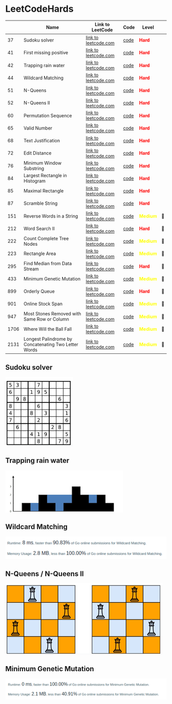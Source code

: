 # LeetCodeHards

|      | Name                                                  | Link to LeetCode                                                     | Code                                        | Level                                        ||
|------|-------------------------------------------------------|----------------------------------------------------------------------|---------------------------------------------|----------------------------------------------|---|
| 37   | Sudoku solver                                         | [link to leetcode.com](https://leetcode.com/problems/sudoku-solver/) | [code](./hard/37_solve_sudoku.go)           | <span style="color:red">**Hard**</span>      ||
| 41   | First missing positive                                | [link to leetcode.com](https://leetcode.com/problems/first-missing-positive/) | [code](./hard/41_first_missing_positive.go) | <span style="color:red">**Hard**</span>      ||
| 42   | Trapping rain water                                   | [link to leetcode.com](https://leetcode.com/problems/trapping-rain-water/) | [code](./hard/42_trapping_rain_water.go)    | <span style="color:red">**Hard**</span>      ||
| 44   | Wildcard Matching                                     | [link to leetcode.com](https://leetcode.com/problems/wildcard-matching/) | [code](./hard/44_wildcard_matching.go)      | <span style="color:red">**Hard**</span>      ||
| 51   | N-Queens                                              | [link to leetcode.com](https://leetcode.com/problems/n-queens/) | [code](./hard/51_n_queens.go)               | <span style="color:red">**Hard**</span>      ||
| 52   | N-Queens II                                           | [link to leetcode.com](https://leetcode.com/problems/n-queens-ii/) | [code](./hard/51_n_queens.go)               | <span style="color:red">**Hard**</span>      ||
| 60   | Permutation Sequence                                  | [link to leetcode.com](https://leetcode.com/permutation-sequence/) | [code](./hard/60_permutation_sequence.go)   | <span style="color:red">**Hard**</span>      ||
| 65   | Valid Number                                          | [link to leetcode.com](https://leetcode.com/problems/valid-number/) | [code](./hard/65_valid_number.go)   | <span style="color:red">**Hard**</span>      ||
| 68   | Text Justification                                    | [link to leetcode.com](https://leetcode.com/problems/text-justification/) | [code](./hard/68_text_justification.go)   | <span style="color:red">**Hard**</span>      ||
| 72   | Edit Distance                                         | [link to leetcode.com](https://leetcode.com/problems/edit-distance/) | [code](./hard/72_edit_distance.go)   | <span style="color:red">**Hard**</span>      ||
| 76   | Minimum Window Substring                              | [link to leetcode.com](https://leetcode.com/problems/minimum-window-substring/) | [code](./hard/76_minimum_window_substring.go)   | <span style="color:red">**Hard**</span>      ||
| 84   | Largest Rectangle in Histogram                        | [link to leetcode.com](https://leetcode.com/problems/largest-rectangle-in-histogram/) | [code](./hard/84_largest_rectangle_in_histogram.go)   | <span style="color:red">**Hard**</span>      ||
| 85   | Maximal Rectangle                                     | [link to leetcode.com](https://leetcode.com/problems/maximal-rectangle/) | [code](./hard/85_maximal_rectangle.go)   | <span style="color:red">**Hard**</span>      ||
| 87   | Scramble String                                       | [link to leetcode.com](https://leetcode.com/problems/scramble-string/) | [code](./hard/87_scramble_string.go)   | <span style="color:red">**Hard**</span>      ||
| 151  | Reverse Words in a String                             | [link to leetcode.com](https://leetcode.com/problems/reverse-words-in-a-string/) | [code](./medium/151_reverse_words_in_a_string.go) | <span style="color:yellow">**Medium**</span> |:calendar:|
| 212  | Word Search II                                        | [link to leetcode.com](https://leetcode.com/problems/word-search-ii/) | [code](./hard/212_word_search_II.go)   | <span style="color:red">**Hard**</span>      |:calendar:|
| 222  | Count Complete Tree Nodes                             | [link to leetcode.com](https://leetcode.com/problems/count-complete-tree-nodes/) | [code](./medium/222_count_complete_tree_nodes.go) | <span style="color:yellow">**Medium**</span> |:calendar:|
| 223  | Rectangle Area                                        | [link to leetcode.com](https://leetcode.com/problems/rectangle-area/) | [code](./medium/223_rectangle_area.go) | <span style="color:yellow">**Medium**</span> |:calendar:|
| 295  | Find Median from Data Stream                          | [link to leetcode.com](https://leetcode.com/problems/find-median-from-data-stream/) | [code](./hard/295_find_median_from_data_stream_stack.go)   | <span style="color:red">**Hard**</span>      |:calendar:|
| 433  | Minimum Genetic Mutation                              | [link to leetcode.com](https://leetcode.com/problems/minimum-genetic-mutation/) | [code](./medium/433_minimum_genetic_mutation.go) | <span style="color:yellow">**Medium**</span> |:calendar:|
| 899  | Orderly Queue                                         | [link to leetcode.com](https://leetcode.com/problems/orderly-queue/) | [code](./hard/899_orderly_queue.go)   | <span style="color:red">**Hard**</span>      |:calendar:|
| 901  | Online Stock Span                                     | [link to leetcode.com](https://leetcode.com/problems/online-stock-span/) | [code](./medium/901_online_stock_span.go) | <span style="color:yellow">**Medium**</span> |:calendar:|
| 947  | Most Stones Removed with Same Row or Column           | [link to leetcode.com](https://leetcode.com/problems/most-stones-removed-with-same-row-or-column/) | [code](./medium/947_most_stones_removed_with_same_row_or_column.go) | <span style="color:yellow">**Medium**</span> |:calendar:|
| 1706 | Where Will the Ball Fall                              | [link to leetcode.com](https://leetcode.com/problems/where-will-the-ball-fall/) | [code](./medium/1706_where_will_the_ball_fall.go) | <span style="color:yellow">**Medium**</span> |:calendar:|
| 2131 | Longest Palindrome by Concatenating Two Letter Words  | [link to leetcode.com](https://leetcode.com/problems/longest-palindrome-by-concatenating-two-letter-words/) | [code](./medium/2131_longest_palindrome_by_concatenating_two_letter_words.go) | <span style="color:yellow">**Medium**</span> |:calendar:|

## Sudoku solver
![37](./img/37.png)

## Trapping rain water
![42](./img/42.png)

## Wildcard Matching
![44-res](./img/44-res.png)

## N-Queens / N-Queens II
![51](./img/51.png)

## Minimum Genetic Mutation
![443-res](./img/443-res.png)